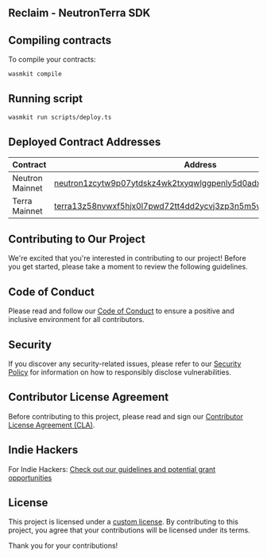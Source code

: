 ## Reclaim - NeutronTerra SDK

## Compiling contracts

To compile your contracts: 
```bash
wasmkit compile
```

## Running script

```bash
wasmkit run scripts/deploy.ts
```

## Deployed Contract Addresses

| Contract          | Address                                                            |
| ----------------- | --------------------------------------------------------           |
| Neutron Mainnet   | [neutron1zcytw9p07ytdskz4wk2txyqwlggpenly5d0adxsr4qlm6hfc2r8seqaezl](https://www.mintscan.io/neutron/address/neutron1zcytw9p07ytdskz4wk2txyqwlggpenly5d0adxsr4qlm6hfc2r8seqaezl) |
| Terra Mainnet   | [terra13z58nvwxf5hjx0l7pwd72tt4dd2ycvj3zp3n5m5vtr3wnfw2jdzss35maw](https://www.mintscan.io/terra/address/terra13z58nvwxf5hjx0l7pwd72tt4dd2ycvj3zp3n5m5vtr3wnfw2jdzss35maw) |

## Contributing to Our Project

We're excited that you're interested in contributing to our project! Before you get started, please take a moment to review the following guidelines.

## Code of Conduct

Please read and follow our [Code of Conduct](https://github.com/reclaimprotocol/.github/blob/main/Code-of-Conduct.md) to ensure a positive and inclusive environment for all contributors.

## Security

If you discover any security-related issues, please refer to our [Security Policy](https://github.com/reclaimprotocol/.github/blob/main/SECURITY.md) for information on how to responsibly disclose vulnerabilities.

## Contributor License Agreement

Before contributing to this project, please read and sign our [Contributor License Agreement (CLA)](https://github.com/reclaimprotocol/.github/blob/main/CLA.md).

## Indie Hackers

For Indie Hackers: [Check out our guidelines and potential grant opportunities](https://github.com/reclaimprotocol/.github/blob/main/Indie-Hackers.md)

## License

This project is licensed under a [custom license](https://github.com/reclaimprotocol/.github/blob/main/LICENSE). By contributing to this project, you agree that your contributions will be licensed under its terms.

Thank you for your contributions!
